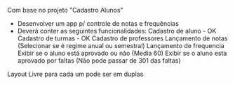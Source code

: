 Com base no projeto "Cadastro Alunos"
- Desenvolver um app p/ controle de notas e frequências
- Deverá conter as seguintes funcionalidades:
Cadastro de aluno - OK
Cadastro de turmas - OK
Cadastro de professores
Lançamento de notas (Selecionar se é regime anual ou semestral)
Lançamento de frequencia
Exibir se o aluno está aprovado ou não (Media 60)
Exibir se o aluno esta aprovado por faltas (Não pode passar de 301 das faltas)

Layout Livre para cada um
pode ser em duplas